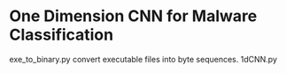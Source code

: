 # One Dimension CNN for Malware Classification

exe_to_binary.py convert executable files into byte sequences.
1dCNN.py
